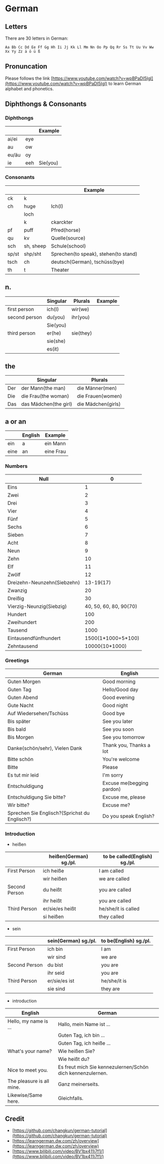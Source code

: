 # German

## Letters

There are 30 letters in German:

`Aa Bb Cc Dd Ee Ff Gg Hh Ii Jj Kk Ll Mm Nn Oo Pp Qq Rr Ss Tt Uu Vv Ww Xx Yy Zz ä ö ü ß`

## Pronuncation

Please follows the link [https://www.youtube.com/watch?v=wpBPaDI5IgI](https://www.youtube.com/watch?v=wpBPaDI5IgI) to learn German alphabet and phonetics.

## Diphthongs & Consonants

### Diphthongs

|       |      | Example  |
| ----- | ---- | -------- |
| ai/ei | eye  |          |
| au    | ow   |          |
| eu/äu | oy   |          |
| ie    | eeh  | Sie(you) |

### Consonants

|       |           | Example                              |
| ----- | --------- | ------------------------------------ |
| ck    | k         |                                      |
| ch    | huge      | Ich(I)                               |
|       | loch      |                                      |
|       | k         | ckarckter                            |
| pf    | puff      | Pfred(horse)                         |
| qu    | kv        | Quelle(source)                       |
| sch   | sh, sheep | Schule(school)                       |
| sp/st | shp/sht   | Sprechen(to speak), stehen(to stand) |
| tsch  | ch        | deutsch(German), tschüss(bye)        |
| th    | t         | Theater                              |

## n.

|               | Singular | Plurals   | Example |
| ------------- | -------- | --------- | ------- |
| first person  | ich(I)   | wir(we)   |         |
| second person | du(you)  | ihr(you)  |         |
|               | Sie(you) |           |         |
| third person  | er(he)   | sie(they) |         |
|               | sie(she) |           |         |
|               | es(it)   |           |         |

 ## the

|      | Singular              | Plurals            |
| ---- | --------------------- | ------------------ |
| Der  | der Mann(the man)     | die Männer(men)    |
| Die  | die Frau(the woman)   | die Frauen(women)  |
| Das  | das Mädchen(the girl) | die Mädchen(girls) |

## a or an

|      | English | Example   |
| ---- | ------- | --------- |
| ein  | a       | ein Mann  |
| eine | an      | eine Frau |

### Numbers

| Null                        | 0                      |
| --------------------------- | ---------------------- |
| Eins                        | 1                      |
| Zwei                        | 2                      |
| Drei                        | 3                      |
| Vier                        | 4                      |
| Fünf                        | 5                      |
| Sechs                       | 6                      |
| Sieben                      | 7                      |
| Acht                        | 8                      |
| Neun                        | 9                      |
| Zehn                        | 10                     |
| Elf                         | 11                     |
| Zwölf                       | 12                     |
| Dreizehn-Neunzehn(Siebzehn) | 13-19(17)              |
| Zwanzig                     | 20                     |
| Dreißig                     | 30                     |
| Vierzig-Neunzig(Siebzig)    | 40, 50, 60, 80, 90(70) |
| Hundert                     | 100                    |
| Zweihundert                 | 200                    |
| Tausend                     | 1000                   |
| Eintausendfünfhundert       | 1500(1\*1000+5\*100)   |
| Zehntausend                 | 10000(10\*1000)        |

### Greetings

| German                                        | English                   |
| --------------------------------------------- | ------------------------- |
| Guten Morgen                                  | Good morning              |
| Guten Tag                                     | Hello/Good day            |
| Guten Abend                                   | Good evening              |
| Gute Nacht                                    | Good night                |
| Auf Wiedersehen/Tschüss                       | Good bye                  |
| Bis später                                    | See you later             |
| Bis bald                                      | See you soon              |
| Bis Morgen                                    | See you tomorrow          |
| Danke(schön/sehr), Vielen Dank                | Thank you, Thanks a lot   |
| Bitte schön                                   | You're welcome            |
| Bitte                                         | Please                    |
| Es tut mir leid                               | I'm sorry                 |
| Entschuldigung                                | Excuse me(begging pardon) |
| Entschuldigung Sie bitte?                     | Excuse me, please         |
| Wir bitte?                                    | Excuse me?                |
| Sprechen Sie Englisch?(Sprichst du Englisch?) | Do you speak English?     |

 ### Introduction

- heißen

|               | heißen(German) sg./pl. | to be called(English) sg./pl. |
| ------------- | ---------------------- | ----------------------------- |
| First Person  | ich heiße              | I am called                   |
|               | wir heißen             | we are called                 |
| Second Person | du heißt               | you are called                |
|               | ihr heißt              | you are called                |
| Third Person  | er/sie/es heißt        | he/she/it is called           |
|               | si heißen              | they called                   |

- sein

|               | sein(German) sg./pl. | to be(English) sg./pl. |
| ------------- | -------------------- | ---------------------- |
| First Person  | ich bin              | I am                   |
|               | wir sind             | we are                 |
| Second Person | du bist              | you are                |
|               | ihr seid             | you are                |
| Third Person  | er/sie/es ist        | he/she/it is           |
|               | sie sind             | they are               |

- introduction

| English                   | German                                                     |
| ------------------------- | ---------------------------------------------------------- |
| Hello, my name is ...     | Hallo, mein Name ist ...                                   |
|                           | Guten Tag, ich bin ...                                     |
|                           | Guten Tag, ich heiße ...                                   |
| What's your name?         | Wie heißen Sie?                                            |
|                           | Wie heißt du?                                              |
| Nice to meet you.         | Es freut mich Sie kennezulernen/Schön dich kennenzulernen. |
| The pleasure is all mine. | Ganz meinerseits.                                          |
| Likewise/Same here.       | Gleichfalls.                                               |



## Credit

- [https://github.com/changkun/german-tutorial](https://github.com/changkun/german-tutorial)
- [https://learngerman.dw.com/zh/overview](https://learngerman.dw.com/zh/overview)
- [https://www.bilibili.com/video/BV1bx411i7f1/](https://www.bilibili.com/video/BV1bx411i7f1/)
